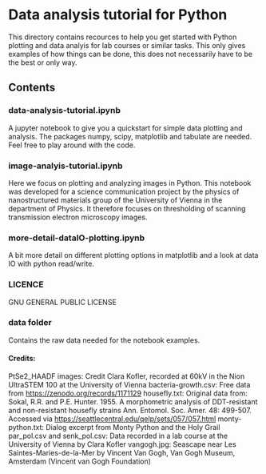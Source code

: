 # Data analysis tutorial for Python

This directory contains recources to help you get started with Python plotting and data analyis for lab courses or similar tasks. This only gives examples of how things can be done, this does not necessarily have to be the best or only way. 

## Contents

### data-analysis-tutorial.ipynb
A jupyter notebook to give you a quickstart for simple data plotting and analysis. The packages numpy, scipy, matplotlib and tabulate are needed.
Feel free to play around with the code.

### image-analyis-tutorial.ipynb
Here we focus on plotting and analyzing images in Python. This notebook was developed for a science communication project by the physics of nanostructured materials group of the University of Vienna in the department of Physics. It therefore focuses on thresholding of scanning transmission electron microscopy images. 

### more-detail-dataIO-plotting.ipynb
A bit more detail on different plotting options in matplotlib and a look at data IO with python read/write. 

### LICENCE
GNU GENERAL PUBLIC LICENSE

### data folder
Contains the raw data needed for the notebook examples.

#### Credits:

PtSe2_HAADF images: Credit Clara Kofler, recorded at 60kV in the Nion UltraSTEM 100 at the University of Vienna
bacteria-growth.csv: Free data from https://zenodo.org/records/1171129
housefly.txt: Original data from: Sokal, R.R. and P.E. Hunter. 1955. A morphometric analysis of DDT-resistant and non-resistant housefly strains Ann. Entomol. Soc. Amer. 48: 499-507. Accessed via https://seattlecentral.edu/qelp/sets/057/057.html
monty-python.txt: Dialog excerpt from Monty Python and the Holy Grail 
par_pol.csv and senk_pol.csv: Data recorded in a lab course at the University of Vienna by Clara Kofler
vangogh.jpg: Seascape near Les Saintes-Maries-de-la-Mer by Vincent Van Gogh, Van Gogh Museum, Amsterdam (Vincent van Gogh Foundation)
